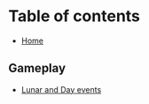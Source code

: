 # Table of contents

* [Home](README.md)

## Gameplay

* [Lunar and Day events](gameplay/lunar-and-day-events.md)

